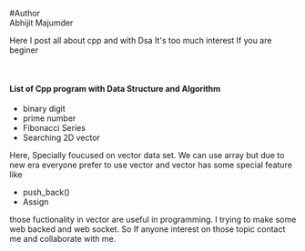 #Author <br> Abhijit Majumder <br>

Here I post all about cpp and with Dsa 
It's too much interest If you are beginer

<br>

<h4>List of Cpp program with Data Structure and Algorithm </h4>

<ul>
<li> binary digit </li>
<li> prime number </li>
<li> Fibonacci Series  </li>
<li> Searching 2D vector </li>
</ul>

<p> Here, Specially foucused on vector data set. We can use array but due to new era everyone prefer to use vector and vector has some special feature like
<ul>
<li> push_back() </li>
<li > Assign </li>
</ul>

those fuctionality in vector are useful in programming. I trying to make some web backed and web socket. So If anyone interest on those topic contact me and collaborate with me. 
</p>